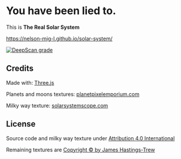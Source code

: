 # You have been lied to.

This is **The Real Solar System**

https://nelson-mig-l.github.io/solar-system/

[![DeepScan grade](https://deepscan.io/api/projects/3055/branches/24485/badge/grade.svg)](https://deepscan.io/dashboard#view=project&pid=3055&bid=24485)

## Credits

Made with: [Three.js](https://threejs.org/)

Planets and moons textures: [planetpixelemporium.com](http://planetpixelemporium.com/planets.html)

Milky way texture: [solarsystemscope.com](https://www.solarsystemscope.com/textures/)

## License

Source code and milky way texture under [Attribution 4.0 International](https://creativecommons.org/licenses/by/4.0/) 

Remaining textures are [Copyright &copy; by James Hastings-Trew](http://planetpixelemporium.com/planets.html)
